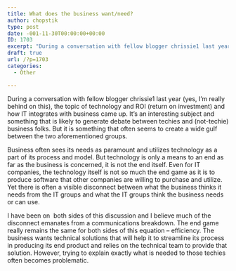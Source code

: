 ```yaml
---
title: What does the business want/need?
author: chopstik
type: post
date: -001-11-30T00:00:00+00:00
ID: 1703
excerpt: "During a conversation with fellow blogger chrissie1 last year (yes, I'm really behind on this), the topic of technology and ROI (return on investment) and how IT integrates with business came up. It's an interesting subject and something that is likely&hellip;"
draft: true
url: /?p=1703
categories:
  - Other

---
```

During a conversation with fellow blogger chrissie1 last year (yes, I&#8217;m really behind on this), the topic of technology and ROI (return on investment) and how IT integrates with business came up. It&#8217;s an interesting subject and something that is likely to generate debate between techies and (not-techie) business folks. But it is something that often seems to create a wide gulf between the two aforementioned groups.

Business often sees its needs as paramount and utilizes technology as a part of its process and model. But technology is only a means to an end as far as the business is concerned, it is not the end itself. Even for IT companies, the technology itself is not so much the end game as it is to produce software that other companies are willing to purchase and utilize. Yet there is often a visible disconnect between what the business thinks it needs from the IT groups and what the IT groups think the business needs or can use.

I have been on  both sides of this discussion and I believe much of the disconnect emanates from a communications breakdown. The end game really remains the same for both sides of this equation &#8211; efficiency. The business wants technical solutions that will help it to streamline its process in producing its end product and relies on the technical team to provide that solution. However, trying to explain exactly what is needed to those techies often becomes problematic.